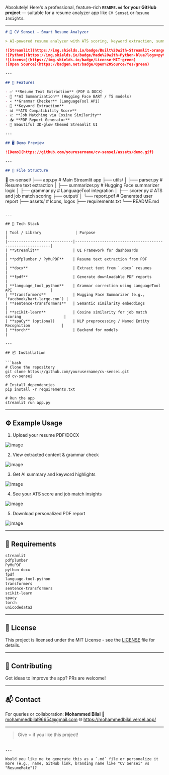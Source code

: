 Absolutely! Here's a professional, feature-rich **`README.md` for your GitHub project** — suitable for a resume analyzer app like `CV Sensei` or `Resume Insights`.

---

```markdown
# 📄 CV Sensei – Smart Resume Analyzer

> AI-powered resume analyzer with ATS scoring, keyword extraction, summarization, grammar correction, and job match insights – built with 🧠 NLP + ⚡ Streamlit + 🤖 Hugging Face.

![Streamlit](https://img.shields.io/badge/Built%20with-Streamlit-orange?logo=streamlit)
![Python](https://img.shields.io/badge/Made%20with-Python-blue?logo=python)
![License](https://img.shields.io/badge/License-MIT-green)
![Open Source](https://badgen.net/badge/Open%20Source/Yes/green)

---

## 🚀 Features

- ✅ **Resume Text Extraction** (PDF & DOCX)
- 🧠 **AI Summarization** (Hugging Face BART / T5 models)
- ✍️ **Grammar Checker** (LanguageTool API)
- 🧬 **Keyword Extraction**
- 📊 **ATS Compatibility Score**
- 📈 **Job Matching via Cosine Similarity**
- 📥 **PDF Report Generator**
- 🎨 Beautiful 3D-glow themed Streamlit UI

---

## 🖥️ Demo Preview

![Demo](https://github.com/yourusername/cv-sensei/assets/demo.gif)

---

## 📂 File Structure

```

📁 cv-sensei/
├── app.py                  # Main Streamlit app
├── utils/
│   ├── parser.py           # Resume text extraction
│   ├── summarizer.py       # Hugging Face summarizer logic
│   ├── grammar.py          # LanguageTool integration
│   ├── scorer.py           # ATS and job match scoring
├── output/
│   └── report.pdf          # Generated user report
├── assets/                 # Icons, logos
├── requirements.txt
└── README.md


````

---

## 🧠 Tech Stack

| Tool / Library               | Purpose                                                   |
|-----------------------------|-----------------------------------------------------------|
| **Streamlit**               | UI Framework for dashboards                               |
| **pdfplumber / PyMuPDF**    | Resume text extraction from PDF                           |
| **docx**                    | Extract text from `.docx` resumes                         |
| **fpdf**                    | Generate downloadable PDF reports                         |
| **language_tool_python**    | Grammar correction using LanguageTool API                 |
| **transformers**            | Hugging Face Summarizer (e.g., `facebook/bart-large-cnn`) |
| **sentence-transformers**   | Semantic similarity embeddings                            |
| **scikit-learn**            | Cosine similarity for job match scoring                   |
| **spaCy** (optional)        | NLP preprocessing / Named Entity Recognition              |
| **torch**                   | Backend for models                                        |

---

## 📦 Installation

```bash
# Clone the repository
git clone https://github.com/yourusername/cv-sensei.git
cd cv-sensei

# Install dependencies
pip install -r requirements.txt

# Run the app
streamlit run app.py
````

---

## ⚙️ Example Usage

1. Upload your resume PDF/DOCX

![image](https://github.com/user-attachments/assets/7568c420-8958-425b-825c-e59fb7a7c2ef)

2. View extracted content & grammar check

![image](https://github.com/user-attachments/assets/53a51c62-e321-4f1b-ae45-04f35f1701f1)

3. Get AI summary and keyword highlights

![image](https://github.com/user-attachments/assets/971af84b-1112-44c7-9cd1-71e931704b6b)

4. See your ATS score and job match insights

![image](https://github.com/user-attachments/assets/1b90b00b-e974-4a44-9b82-9375cb44b63f)

5. Download personalized PDF report

![image](https://github.com/user-attachments/assets/859dad66-ba92-4b98-8a48-f030222c4739)


---

## 📄 Requirements

```txt
streamlit
pdfplumber
PyMuPDF
python-docx
fpdf
language-tool-python
transformers
sentence-transformers
scikit-learn
spacy
torch
unicodedata2
```

---

## 📜 License

This project is licensed under the MIT License - see the [LICENSE](LICENSE) file for details.

---

## 🤝 Contributing

Got ideas to improve the app? PRs are welcome!

---

## 📬 Contact

For queries or collaboration:
**Mohammed Bilal**
📧 mohammedbilal96654@gmail.com 
🌐 https://mohammedbilal.vercel.app/

---

> Give ⭐️ if you like this project!

```

---

Would you like me to generate this as a `.md` file or personalize it more (e.g., name, GitHub link, branding name like "CV Sensei" vs "ResumeMate")?
```
